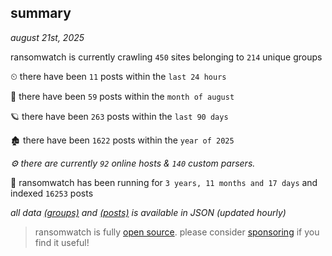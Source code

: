 
## summary
_august 21st, 2025_

ransomwatch is currently crawling `450` sites belonging to `214` unique groups

⏲ there have been `11` posts within the `last 24 hours`

🦈 there have been `59` posts within the `month of august`

🪐 there have been `263` posts within the `last 90 days`

🏚 there have been `1622` posts within the `year of 2025`

_⚙️ there are currently `92` online hosts & `140` custom parsers._

🦕 ransomwatch has been running for `3 years, 11 months and 17 days` and indexed `16253` posts

_all data  [(groups)](http://ransomwhat.telemetry.ltd/groups) and [(posts)](http://ransomwhat.telemetry.ltd/posts) is available in JSON (updated hourly)_

> ransomwatch is fully [open source](https://github.com/joshhighet/ransomwatch#ransomwatch--). please consider [sponsoring](https://github.com/sponsors/joshhighet) if you find it useful!
